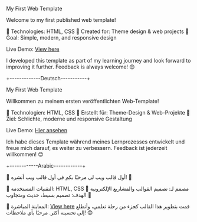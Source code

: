 My First Web Template

Welcome to my first published web template!

🔹 Technologies: HTML, CSS
🔹 Created for: Theme design & web projects
🔹 Goal: Simple, modern, and responsive design

Live Demo: [View here](https://omar-dello.github.io/First-Template/)

I developed this template as part of my learning journey and look forward to improving it further. Feedback is always welcome! 😊

+-------------Deutsch-----------+

My First Web Template

Willkommen zu meinem ersten veröffentlichten Web-Template! 

🔹 Technologien: HTML, CSS
🔹 Erstellt für: Theme-Design & Web-Projekte
🔹 Ziel: Schlichte, moderne und responsive Gestaltung

 Live Demo: [Hier ansehen](https://omar-dello.github.io/First-Template/)

Ich habe dieses Template während meines Lernprozesses entwickelt und freue mich darauf, es weiter zu verbessern. Feedback ist jederzeit willkommen! 😊

+------------Arabic------------+

🚀 أول قالب ويب لي
مرحبًا بكم في أول قالب ويب أنشره! 🎉

🔹 التقنيات المستخدمة: HTML, CSS
🔹 مصمم لـ: تصميم القوالب والمشاريع الإلكترونية
🔹 الهدف: تصميم بسيط، حديث ومتجاوب

📌 المعاينة المباشرة: [View here](https://omar-dello.github.io/First-Template/)
قمت بتطوير هذا القالب كجزء من رحلة تعلمي، وأتطلع إلى تحسينه أكثر. مرحبًا بأي ملاحظات! 😊
